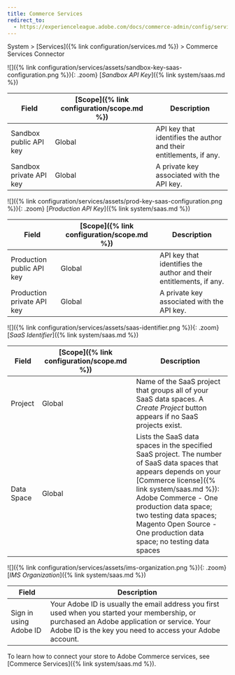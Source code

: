 ```yaml
---
title: Commerce Services
redirect_to:
  - https://experienceleague.adobe.com/docs/commerce-admin/config/services/saas.html
---
```

   
System > [Services]({% link configuration/services.md %}) > Commerce Services Connector

![]({% link configuration/services/assets/sandbox-key-saas-configuration.png %}){: .zoom}
[_Sandbox API Key_]({% link system/saas.md %})

|Field|[Scope]({% link configuration/scope.md %})|Description|
|--- |--- |--- |
|Sandbox public API key|Global|API key that identifies the author and their entitlements, if any.|
|Sandbox private API key|Global|A private key associated with the API key.|

![]({% link configuration/services/assets/prod-key-saas-configuration.png %}){: .zoom}
[_Production API Key_]({% link system/saas.md %})

|Field|[Scope]({% link configuration/scope.md %})|Description|
|--- |--- |--- |
|Production public API key|Global|API key that identifies the author and their entitlements, if any.|
|Production private API key|Global|A private key associated with the API key.|

![]({% link configuration/services/assets/saas-identifier.png %}){: .zoom}
[_SaaS Identifier_]({% link system/saas.md %})

|Field|[Scope]({% link configuration/scope.md %})|Description|
|--- |--- |--- |
|Project|Global|Name of the SaaS project that groups all of your SaaS data spaces. A _Create Project_ button appears if no SaaS projects exist.|
|Data Space|Global|Lists the SaaS data spaces in the specified SaaS project. The number of SaaS data spaces that appears depends on your [Commerce license]({% link system/saas.md %}):<br />Adobe Commerce - One production data space; two testing data spaces;<br />Magento Open Source - One production data space; no testing data spaces|

![]({% link configuration/services/assets/ims-organization.png %}){: .zoom}
[_IMS Organization_]({% link system/saas.md %})

|Field|Description|
|--- |--- |
|Sign in using Adobe ID| Your Adobe ID is usually the email address you first used when you started your membership, or purchased an Adobe application or service. Your Adobe ID is the key you need to access your Adobe account.|

To learn how to connect your store to Adobe Commerce services, see [Commerce Services]({% link system/saas.md %}).